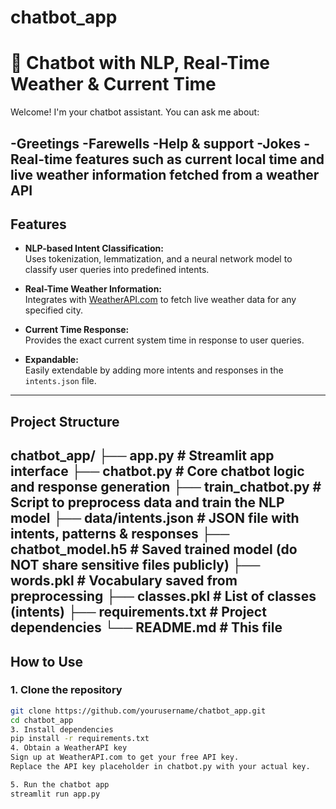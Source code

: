 # chatbot_app
# 🤖 Chatbot with NLP, Real-Time Weather & Current Time

Welcome! I'm your chatbot assistant.
You can ask me about:

-Greetings
-Farewells
-Help & support
-Jokes
-Real-time features such as **current local time** and **live weather information** fetched from a weather API
---

## Features

- **NLP-based Intent Classification:**  
  Uses tokenization, lemmatization, and a neural network model to classify user queries into predefined intents.

- **Real-Time Weather Information:**  
  Integrates with [WeatherAPI.com](https://www.weatherapi.com/) to fetch live weather data for any specified city.

- **Current Time Response:**  
  Provides the exact current system time in response to user queries.

- **Expandable:**  
  Easily extendable by adding more intents and responses in the `intents.json` file.

---

## Project Structure

chatbot_app/
├── app.py # Streamlit app interface
├── chatbot.py # Core chatbot logic and response generation
├── train_chatbot.py # Script to preprocess data and train the NLP model
├── data/intents.json # JSON file with intents, patterns & responses
├── chatbot_model.h5 # Saved trained model (do NOT share sensitive files publicly)
├── words.pkl # Vocabulary saved from preprocessing
├── classes.pkl # List of classes (intents)
├── requirements.txt # Project dependencies
└── README.md # This file
---

## How to Use

### 1. Clone the repository

```bash
git clone https://github.com/yourusername/chatbot_app.git
cd chatbot_app
3. Install dependencies
pip install -r requirements.txt
4. Obtain a WeatherAPI key
Sign up at WeatherAPI.com to get your free API key.
Replace the API key placeholder in chatbot.py with your actual key.

5. Run the chatbot app
streamlit run app.py
